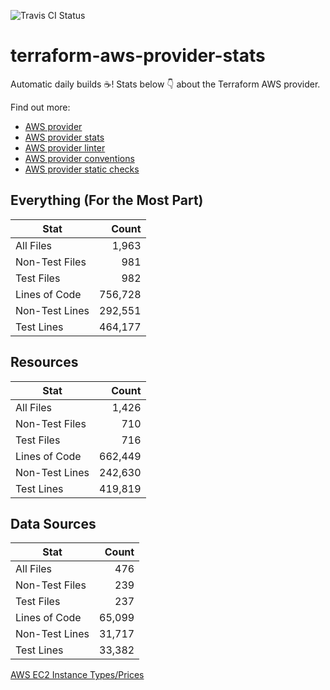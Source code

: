 ![Travis CI Status](https://travis-ci.org/YakDriver/terraform-aws-provider-stats.svg?branch=main)
# terraform-aws-provider-stats

Automatic daily builds :coffee:! Stats below :point_down: about the Terraform AWS provider.

Find out more:
* [AWS provider](https://github.com/terraform-providers/terraform-provider-aws)
* [AWS provider stats](https://github.com/YakDriver/terraform-aws-provider-stats)
* [AWS provider linter](https://github.com/terraform-providers/terraform-provider-aws/tree/master/awsproviderlint)
* [AWS provider conventions](https://github.com/YakDriver/terraform-aws-conventions)
* [AWS provider static checks](https://github.com/YakDriver/terraform-aws-provider-static-checks)



## Everything (For the Most Part)

|  Stat  |  Count  |
| ------------- | -------------: |
|  All Files  |  1,963  |
|  Non-Test Files  |  981  |
|  Test Files  |  982  |
|  Lines of Code  |  756,728  |
|  Non-Test Lines  |  292,551  |
|  Test Lines  |  464,177  |



## Resources

|  Stat  |  Count  |
| ------------- | -------------: |
|  All Files  |  1,426  |
|  Non-Test Files  |  710  |
|  Test Files  |  716  |
|  Lines of Code  |  662,449  |
|  Non-Test Lines  |  242,630  |
|  Test Lines  |  419,819  |



## Data Sources

|  Stat  |  Count  |
| ------------- | -------------: |
|  All Files  |  476  |
|  Non-Test Files  |  239  |
|  Test Files  |  237  |
|  Lines of Code  |  65,099  |
|  Non-Test Lines  |  31,717  |
|  Test Lines  |  33,382  |




[AWS EC2 Instance Types/Prices](https://github.com/YakDriver/aws-ec2-instance-types)
